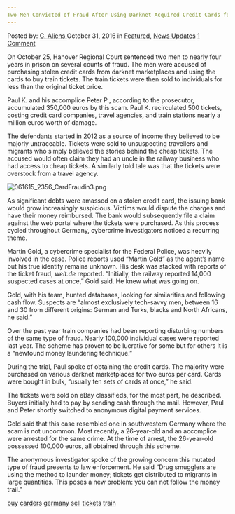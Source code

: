 ```yaml
---
Two Men Convicted of Fraud After Using Darknet Acquired Credit Cards for Ticket Scams
---
```

<article class="post-listing post-16193 post type-post status-publish format-standard has-post-thumbnail hentry  tag-buy tag-carders tag-germany tag-sell tag-tickets tag-train">
    <div class="post-inner">
        <span>Posted by: <a href="https://www.deepdotweb.com/author/caliens/" title="">C. Aliens </a></span>
    <span>October 31, 2016</span>
    <span>in <a href="https://www.deepdotweb.com/category/deepdot-news/" rel="category tag">Featured</a>, <a href="https://www.deepdotweb.com/category/news-updates/" rel="category tag">News Updates</a></span>
    <span><a href="https://www.deepdotweb.com/2016/10/31/carders-buy-sell-train-tickets-germany/#comments">1 Comment</a></span>
    </p>
    <div class="clear"></div>
    <div class="entry">
    <p>On October 25, Hanover Regional Court sentenced two men to nearly four years in prison on several counts of fraud. The men were accused of purchasing stolen credit cards from darknet marketplaces and using the cards to buy train tickets. The train tickets were then sold to individuals for less than the original ticket price.</p>
    <p>Paul K. and his accomplice Peter P., according to the prosecutor, accumulated 350,000 euros by this scam. Paul K. recirculated 500 tickets, costing credit card companies, travel agencies, and train stations nearly a million euros worth of damage.</p>
    <p>The defendants started in 2012 as a source of income they believed to be majorly untraceable. Tickets were sold to unsuspecting travellers and migrants who simply believed the stories behind the cheap tickets. The accused would often claim they had an uncle in the railway business who had access to cheap tickets. A similarly told tale was that the tickets were overstock from a travel agency.</p>
    <p><img class="wp-image-16197 aligncenter" src="/imgs/2016/10/061615_2356_cardfraudin3-png.png" alt="061615_2356_CardFraudin3.png" srcset="/imgs/2016/10/061615_2356_cardfraudin3-png.png 574w, /imgs/2016/10/061615_2356_cardfraudin3-png-300x157.png 300w" sizes="(max-width: 574px) 100vw, 574px"/></p>
    <p>As significant debts were amassed on a stolen credit card, the issuing bank would grow increasingly suspicious. Victims would dispute the charges and have their money reimbursed. The bank would subsequently file a claim against the web portal where the tickets were purchased. As this process cycled throughout Germany, cybercrime investigators noticed a recurring theme.</p>
    <p>Martin Gold, a cybercrime specialist for the Federal Police, was heavily involved in the case. Police reports used “Martin Gold” as the agent’s name but his true identity remains unknown. His desk was stacked with reports of the ticket fraud, <em>welt.de</em> reported. &#8220;Initially, the railway reported 14,000 suspected cases at once,&#8221; Gold said. He knew what was going on.</p>
    <p>Gold, with his team, hunted databases, looking for similarities and following cash flow. Suspects are “almost exclusively tech-savvy men, between 16 and 30 from different origins: German and Turks, blacks and North Africans, he said.”</p>
    <p>Over the past year train companies had been reporting disturbing numbers of the same type of fraud. Nearly 100,000 individual cases were reported last year. The scheme has proven to be lucrative for some but for others it is a “newfound money laundering technique.”</p>
    <p>During the trial, Paul spoke of obtaining the credit cards. The majority were purchased on various darknet marketplaces for two euros per card. Cards were bought in bulk, &#8220;usually ten sets of cards at once,&#8221; he said.</p>
    <p>The tickets were sold on eBay classifieds, for the most part, he described. Buyers initially had to pay by sending cash through the mail. However, Paul and Peter shortly switched to anonymous digital payment services.</p>
    <p>Gold said that this case resembled one in southwestern Germany where the scam is not uncommon. Most recently, a 26-year-old and an accomplice were arrested for the same crime. At the time of arrest, the 26-year-old possessed 100,000 euros, all obtained through this scheme.</p>
    <p>The anonymous investigator spoke of the growing concern this mutated type of fraud presents to law enforcement. He said “Drug smugglers are using the method to launder money; tickets get distributed to migrants in large quantities. This poses a new problem: you can not follow the money trail.”</p>
    </div>
    <a href="https://www.deepdotweb.com/tag/buy/" rel="tag">buy</a> <a href="https://www.deepdotweb.com/tag/carders/" rel="tag">carders</a> <a href="https://www.deepdotweb.com/tag/germany/" rel="tag">germany</a> <a href="https://www.deepdotweb.com/tag/sell/" rel="tag">sell</a> <a href="https://www.deepdotweb.com/tag/tickets/" rel="tag">tickets</a> <a href="https://www.deepdotweb.com/tag/train/" rel="tag">train</a></span> <span style="display:none" class="updated">2016-10-31</span>
    <div style="display:none" class="vcard author" itemprop="author" itemscope itemtype="http://schema.org/Person"><strong class="fn" itemprop="name"><a href="https://www.deepdotweb.com/author/caliens/" title="Posts by C. Aliens" rel="author">C. Aliens</a></strong></div>
    
